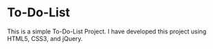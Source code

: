 # To-Do-List
This is a simple To-Do-List Project. I have developed this project using HTML5, CSS3, and jQuery.
